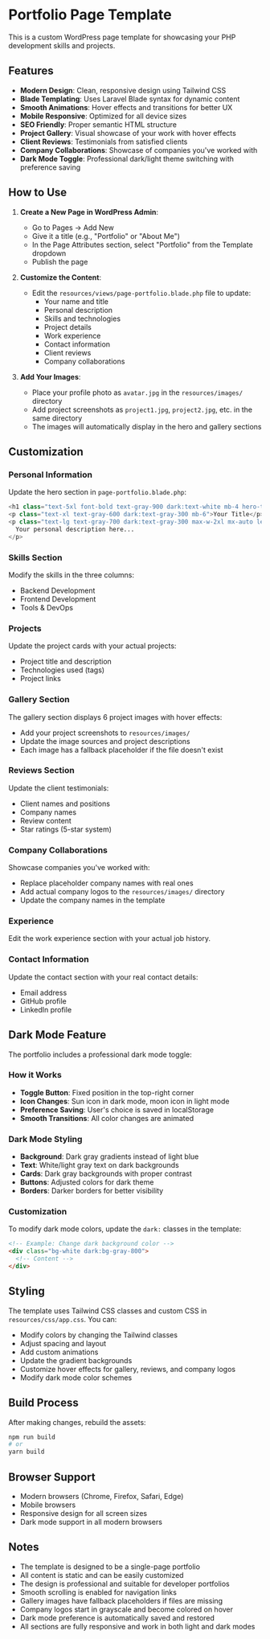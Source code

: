 # Portfolio Page Template

This is a custom WordPress page template for showcasing your PHP development skills and projects.

## Features

- **Modern Design**: Clean, responsive design using Tailwind CSS
- **Blade Templating**: Uses Laravel Blade syntax for dynamic content
- **Smooth Animations**: Hover effects and transitions for better UX
- **Mobile Responsive**: Optimized for all device sizes
- **SEO Friendly**: Proper semantic HTML structure
- **Project Gallery**: Visual showcase of your work with hover effects
- **Client Reviews**: Testimonials from satisfied clients
- **Company Collaborations**: Showcase of companies you've worked with
- **Dark Mode Toggle**: Professional dark/light theme switching with preference saving

## How to Use

1. **Create a New Page in WordPress Admin**:
   - Go to Pages → Add New
   - Give it a title (e.g., "Portfolio" or "About Me")
   - In the Page Attributes section, select "Portfolio" from the Template dropdown
   - Publish the page

2. **Customize the Content**:
   - Edit the `resources/views/page-portfolio.blade.php` file to update:
     - Your name and title
     - Personal description
     - Skills and technologies
     - Project details
     - Work experience
     - Contact information
     - Client reviews
     - Company collaborations

3. **Add Your Images**:
   - Place your profile photo as `avatar.jpg` in the `resources/images/` directory
   - Add project screenshots as `project1.jpg`, `project2.jpg`, etc. in the same directory
   - The images will automatically display in the hero and gallery sections

## Customization

### Personal Information
Update the hero section in `page-portfolio.blade.php`:
```php
<h1 class="text-5xl font-bold text-gray-900 dark:text-white mb-4 hero-title">Your Name</h1>
<p class="text-xl text-gray-600 dark:text-gray-300 mb-6">Your Title</p>
<p class="text-lg text-gray-700 dark:text-gray-300 max-w-2xl mx-auto leading-relaxed">
  Your personal description here...
</p>
```

### Skills Section
Modify the skills in the three columns:
- Backend Development
- Frontend Development  
- Tools & DevOps

### Projects
Update the project cards with your actual projects:
- Project title and description
- Technologies used (tags)
- Project links

### Gallery Section
The gallery section displays 6 project images with hover effects:
- Add your project screenshots to `resources/images/`
- Update the image sources and project descriptions
- Each image has a fallback placeholder if the file doesn't exist

### Reviews Section
Update the client testimonials:
- Client names and positions
- Company names
- Review content
- Star ratings (5-star system)

### Company Collaborations
Showcase companies you've worked with:
- Replace placeholder company names with real ones
- Add actual company logos to the `resources/images/` directory
- Update the company names in the template

### Experience
Edit the work experience section with your actual job history.

### Contact Information
Update the contact section with your real contact details:
- Email address
- GitHub profile
- LinkedIn profile

## Dark Mode Feature

The portfolio includes a professional dark mode toggle:

### How it Works
- **Toggle Button**: Fixed position in the top-right corner
- **Icon Changes**: Sun icon in dark mode, moon icon in light mode
- **Preference Saving**: User's choice is saved in localStorage
- **Smooth Transitions**: All color changes are animated

### Dark Mode Styling
- **Background**: Dark gray gradients instead of light blue
- **Text**: White/light gray text on dark backgrounds
- **Cards**: Dark gray backgrounds with proper contrast
- **Buttons**: Adjusted colors for dark theme
- **Borders**: Darker borders for better visibility

### Customization
To modify dark mode colors, update the `dark:` classes in the template:
```html
<!-- Example: Change dark background color -->
<div class="bg-white dark:bg-gray-800">
  <!-- Content -->
</div>
```

## Styling

The template uses Tailwind CSS classes and custom CSS in `resources/css/app.css`. You can:

- Modify colors by changing the Tailwind classes
- Adjust spacing and layout
- Add custom animations
- Update the gradient backgrounds
- Customize hover effects for gallery, reviews, and company logos
- Modify dark mode color schemes

## Build Process

After making changes, rebuild the assets:
```bash
npm run build
# or
yarn build
```

## Browser Support

- Modern browsers (Chrome, Firefox, Safari, Edge)
- Mobile browsers
- Responsive design for all screen sizes
- Dark mode support in all modern browsers

## Notes

- The template is designed to be a single-page portfolio
- All content is static and can be easily customized
- The design is professional and suitable for developer portfolios
- Smooth scrolling is enabled for navigation links
- Gallery images have fallback placeholders if files are missing
- Company logos start in grayscale and become colored on hover
- Dark mode preference is automatically saved and restored
- All sections are fully responsive and work in both light and dark modes 